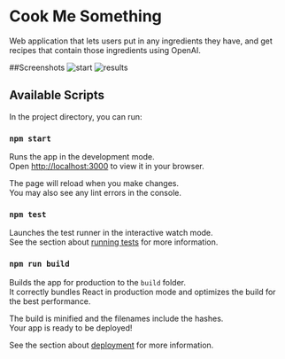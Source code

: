 # Cook Me Something
Web application that lets users put in any ingredients they have, and get recipes that contain those ingredients using OpenAI.

##Screenshots
<img src="https://firebasestorage.googleapis.com/v0/b/what-has-ian-done.appspot.com/o/kouhai%2Fscreencapture-cook-me-something-web-app-2023-12-08-05_56_58.png?alt=media&token=60127f23-dbf7-440a-863b-232b784f252c" alt="start" />
<img src="https://firebasestorage.googleapis.com/v0/b/what-has-ian-done.appspot.com/o/kouhai%2Fscreencapture-cook-me-something-web-app-results-2023-12-08-05_56_25.png?alt=media&token=5934bee9-3b91-4d13-bd0e-8b36d493f43a" alt="results"/>

## Available Scripts
In the project directory, you can run:

### `npm start`

Runs the app in the development mode.\
Open [http://localhost:3000](http://localhost:3000) to view it in your browser.

The page will reload when you make changes.\
You may also see any lint errors in the console.

### `npm test`

Launches the test runner in the interactive watch mode.\
See the section about [running tests](https://facebook.github.io/create-react-app/docs/running-tests) for more information.

### `npm run build`

Builds the app for production to the `build` folder.\
It correctly bundles React in production mode and optimizes the build for the best performance.

The build is minified and the filenames include the hashes.\
Your app is ready to be deployed!

See the section about [deployment](https://facebook.github.io/create-react-app/docs/deployment) for more information.